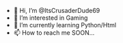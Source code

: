 - 👋 Hi, I’m @ItsCrusaderDude69
- 👀 I’m interested in Gaming
- 🌱 I’m currently learning Python/Html
- 📫 How to reach me SOON...
